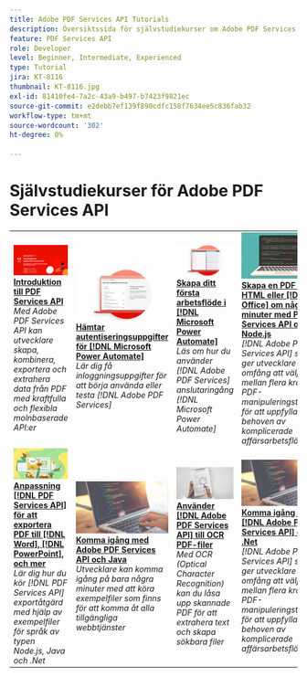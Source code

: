 ```yaml
---
title: Adobe PDF Services API Tutorials
description: Översiktssida för självstudiekurser om Adobe PDF Services API
feature: PDF Services API
role: Developer
level: Beginner, Intermediate, Experienced
type: Tutorial
jira: KT-8116
thumbnail: KT-8116.jpg
exl-id: 81410fe4-7a2c-43a9-b497-b7423f9821ec
source-git-commit: e2debb7ef139f890cdfc158f7634ee5c836fab32
workflow-type: tm+mt
source-wordcount: '302'
ht-degree: 0%

---
```


# Självstudiekurser för Adobe PDF Services API

<table style="table-layout:fixed">
<tr>
 <td>
   <a href="https://experienceleague.adobe.com/docs/adobe-developers-live-events/events/2021/oct2021/pdf-services-api.html">
      <img alt="Introduktion till PDF Services API" src="assets/introduction_1280.png" />
   </a>
    <div>
   <a href="https://experienceleague.adobe.com/docs/adobe-developers-live-events/events/2021/oct2021/pdf-services-api.html"><strong>Introduktion till PDF Services API</strong></a>
    </div>
    <em>Med Adobe PDF Services API kan utvecklare skapa, kombinera, exportera och extrahera data från PDF med kraftfulla och flexibla molnbaserade API:er</em>
    <br>
  </td>
  <td>
   <a href="getting-credentials-power-automate.md">
      <img alt="Hämta autentiseringsuppgifter för Microsoft Power Automate" src="assets/createcredentials_1280.png" />
   </a>
    <div>
   <a href="getting-credentials-power-automate.md"><strong>Hämtar autentiseringsuppgifter för [!DNL Microsoft Power Automate]</strong></a>
    </div>
    <em>Lär dig få inloggningsuppgifter för att börja använda eller testa [!DNL Adobe PDF Services]</em>
    <br>
  </td>
  <td>
   <a href="create-workflow-power-automate.md">
      <img alt="Skapa ditt första arbetsflöde i Microsoft Power Automate" src="assets/firstflow_1280.png" />
   </a>
    <div>
   <a href="create-workflow-power-automate.md"><strong>Skapa ditt första arbetsflöde i [!DNL Microsoft Power Automate]</strong></a>
    </div>
    <em>Läs om hur du använder [!DNL Adobe PDF Services] anslutaringång [!DNL Microsoft Power Automate]</em>
    <br>
  </td>
  <td>
   <a href="createpdffromhtml.md">
      <img alt="Skapa en PDF från HTML eller MS Office på några minuter med PDF Services API och Node.js" src="assets/PDFServices_GettingStartedNode_thumb.jpg" />
   </a>
    <div>
   <a href="createpdffromhtml.md"><strong>Skapa en PDF från HTML eller [!DNL MS Office] om några minuter med PDF Services API och Node.js</strong></a>
    </div>
    <em>[!DNL Adobe PDF Services API] som ger utvecklare fritt omfång att välja mellan flera kraftfulla PDF-manipuleringstjänster för att uppfylla behoven av komplicerade affärsarbetsflöden</em>
    <br>
  </td>
</tr>
<tr>
  <td>
   <a href="exportpdf.md">
      <img alt="Använda PDF Services API för att exportera PDF till Word, PowerPoint med mera" src="assets/PDFServices_ExportPDF_thumb.jpg" />
   </a>
    <div>
   <a href="exportpdf.md"><strong>Anpassning [!DNL PDF Services API] för att exportera PDF till [!DNL Word], [!DNL PowerPoint], och mer</strong></a>
    </div>
    <em>Lär dig hur du kör [!DNL PDF Services API] exportåtgärd med hjälp av exempelfiler för språk av typen Node.js, Java och .Net</em>
    <br>
  </td>
   <td>
   <a href="gettingstartedjava.md">
      <img alt="Komma igång med Adobe PDF Services API och Java" src="assets/PDFServices_GettingStartedJAVA_thumb.jpg" />
   </a>
    <div>
   <a href="gettingstartedjava.md"><strong>Komma igång med Adobe PDF Services API och Java</strong></a>
    </div>
    <em>Utvecklare kan komma igång på bara några minuter med att köra exempelfiler som finns för att komma åt alla tillgängliga webbtjänster</em>
    <br>
  </td>
   <td>
   <a href="ocr.md">
      <img alt="Använda Adobe PDF Services API för att OCR PDF-filer" src="assets/PDFServices_OCR_Thumb.jpg" />
   </a>
    <div>
   <a href="ocr.md"><strong>Använder [!DNL Adobe PDF Services API] till OCR PDF-filer</strong></a>
    </div>
    <em>Med OCR (Optical Character Recognition) kan du låsa upp skannade PDF för att extrahera text och skapa sökbara filer</em>
    <br>
  </td>
  <td>
   <a href="gettingstartednet.md">
      <img alt="Komma igång med Adobe PDF Services API och .Net" src="assets/PDFServices_GettingStartedNET_thumb.jpg" />
   </a>
    <div>
   <a href="gettingstartednet.md"><strong>Komma igång med [!DNL Adobe PDF Services API] och .Net</strong></a>
    </div>
    <em>[!DNL Adobe PDF Services API] som ger utvecklare fritt omfång att välja mellan flera kraftfulla PDF-manipuleringstjänster för att uppfylla behoven av komplicerade affärsarbetsflöden</em>
    <br>
  </td>
</tr>
</table>

